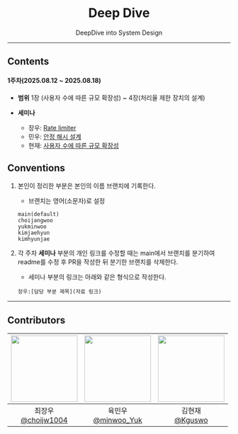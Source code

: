 
<div align="center">

# Deep Dive  
DeepDive into System Design

--- 
</div>

## Contents
#### 1주차(2025.08.12 ~ 2025.08.18)
- **범위** 
1장 (사용자 수에 따른 규모 확장성) ~ 4장(처리율 제한 장치의 설계)

- **세미나**
    - 장우: [Rate limiter](https://github.com/BackEndDeepDive/System-Design/tree/main/choijangwoo)
    - 민우: [안정 해시 설계](https://github.com/BackEndDeepDive/System-Design/tree/main/YukMinWoo/week-01)
    - 현재: [사용자 수에 따른 규모 확장성](https://github.com/BackEndDeepDive/System-Design/blob/main/kimhyeonjae/%EC%82%AC%EC%9A%A9%EC%9E%90%20%EC%88%98%EC%97%90%20%EB%94%B0%EB%A5%B8%20%EA%B7%9C%EB%AA%A8%20%ED%99%95%EC%9E%A5%EC%84%B1.md)


## Conventions
1. 본인이 정리한 부분은 본인의 이름 브랜치에 기록한다.
    - 브랜치는 영어(소문자)로 설정

    ```
    main(default)
    choijangwoo
    yukminwoo
    kimjaehyun
    kimhyunjae
    ```

2. 각 주차 **세미나** 부분의 개인 링크를 수정할 때는 main에서 브랜치를 분기하여 readme를 수정 후 PR을 작성한 뒤 분기한 브랜치를 삭제한다.

    - 세미나 부분의 링크는 아래와 같은 형식으로 작성한다.
    ```
    장우:[담당 부분 제목](자료 링크)
    ```

---

## Contributors

|<img src="https://github.com/choijw1004.png" width="150" height="150"/>|<img src="https://github.com/FickleBoBo.png" width="150" height="150"/>|<img src="https://github.com/Kguswo.png" width="150" height="150"/>|
|:-:|:-:|:-:|
|최장우<br/>[@choijw1004](https://github.com/choijw1004)|육민우<br/>[@minwoo_Yuk](https://github.com/FickleBoBo)|김현재<br/>[@Kguswo](https://github.com/Kguswo)|
